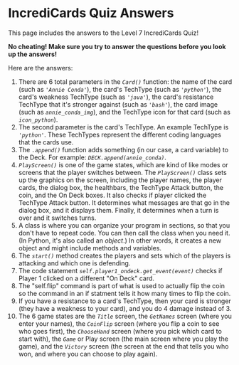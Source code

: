 # IncrediCards Quiz Answers

This page includes the answers to the Level 7 IncrediCards Quiz!

**No cheating! Make sure you try to answer the questions before you look up the answers!**

Here are the answers:

1. There are 6 total parameters in the _`Card()`_ function: the name of the card (such as _`'Annie Conda'`_), the card's TechType (such as _`'python'`_), the card's weakness TechType (such as _`'java'`_), the card's resistance TechType that it's stronger against (such as _`'bash'`_), the card image (such as _`annie_conda_img`_), and the TechType icon for that card (such as _`icon_python`_).
2. The second parameter is the card's TechType. An example TechType is _`'python'`_. These TechTypes represent the different coding languages that the cards use.
3. The _`.append()`_ function adds something (in our case, a card variable) to the Deck. For example: _`DECK.append(annie_conda)`_.
4. _`PlayScreen()`_ is one of the game states, which are kind of like modes or screens that the player switches between. The _`PlayScreen()`_ class sets up the graphics on the screen, including the player names, the player cards, the dialog box, the healthbars, the TechType Attack button, the coin, and the On Deck boxes. It also checks if player clicked the TechType Attack button. It determines what messages are that go in the dialog box, and it displays them. Finally, it determines when a turn is over and it switches turns.
5. A class is where you can organize your program in sections, so that you don't have to repeat code. You can then call the class when you need it. (In Python, it's also called an _object_.) In other words, it creates a new object and might include methods and variables.
6. The _`start()`_ method creates the players and sets which of the players is attacking and which one is defending. 
7. The code statement _`self.player1_ondeck.get_event(event)`_ checks if Player 1 clicked on a different "On Deck" card.
8. The "self.flip" command is part of what is used to actually flip the coin so the command in an if statment tells it how many times to flip the coin.
9. If you have a resistance to a card's TechType, then your card is stronger (they have a weakness to your card), and you do 4 damage instead of 3.
10. The 6 game states are the _`Title`_ screen, the _`GetNames`_ screen (where you enter your names), the _`CoinFlip`_ screen (where you flip a coin to see who goes first), the _`ChooseHand`_ screen (where you pick which card to start with), the _`Game`_ or Play screen (the main screen where you play the game), and the _`Victory`_ screen (the screen at the end that tells you who won, and where you can choose to play again).
